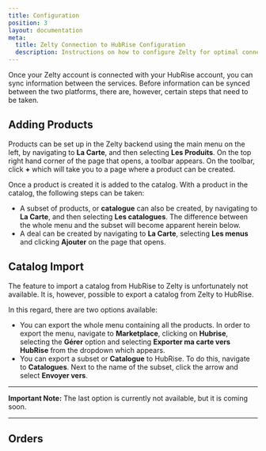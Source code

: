 ```yaml
---
title: Configuration
position: 3
layout: documentation
meta:
  title: Zelty Connection to HubRise Configuration
  description: Instructions on how to configure Zelty for optimal connection to HubRise and other platforms.
---
```


Once your Zelty account is connected with your HubRise account, you can sync information between the services. Before information can be synced between the two platforms, there are, however, certain steps that need to be taken.

## Adding Products

Products can be set up in the Zelty backend using the main menu on the left, by navigating to **La Carte**, and then selecting **Les Produits**. On the top right hand corner of the page that opens, a toolbar appears. On the toolbar, click **+** which will take you to a page where a product can be created. 

Once a product is created it is added to the catalog. With a product in the catalog, the following steps can be taken:

* A subset of products, or **catalogue** can also be created, by navigating to **La Carte**, and then selecting **Les catalogues**. The difference between the whole menu and the subset will become apparent herein below. 
* A deal can be created by navigating to **La Carte**, selecting **Les menus** and clicking **Ajouter** on the page that opens.

## Catalog Import

The feature to import a catalog from HubRise to Zelty is unfortunately not available. It is, however, possible to export a catalog from Zelty to HubRise. 

In this regard, there are two options available:

* You can export the whole menu containing all the products. In order to export the menu, navigate to **Marketplace**, clicking on **Hubrise**, selecting the **Gérer** option and selecting **Exporter ma carte vers HubRise** from the dropdown which appears.
* You can export a subset or **Catalogue** to HubRise. To do this, navigate to **Catalogues**. Next to the name of the subset, click the arrow and select **Envoyer vers**. 

---

**Important Note:** The last option is currently not available, but it is coming soon.

---

## Orders



